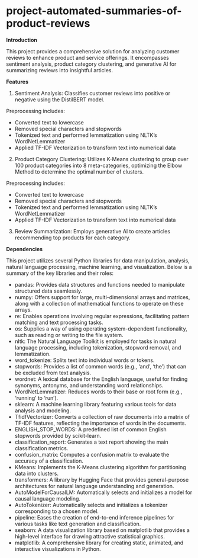 # project-automated-summaries-of-product-reviews

**Introduction**

This project provides a comprehensive solution for analyzing customer reviews to enhance product and service offerings. It encompasses sentiment analysis, product category clustering, and generative AI for summarizing reviews into insightful articles.

**Features**

1) Sentiment Analysis: Classifies customer reviews into positive or negative using the DistilBERT model.

Preprocessing includes:
- Converted text to lowercase
- Removed special characters and stopwords
- Tokenized text and performed lemmatization using NLTK’s WordNetLemmatizer
- Applied TF-IDF Vectorization to transform text into numerical data

2) Product Category Clustering: Utilizes K-Means clustering to group over 100 product categories into 8 meta-categories, optimizing the Elbow Method to determine the optimal number of clusters.

Preprocessing includes:
- Converted text to lowercase
- Removed special characters and stopwords
- Tokenized text and performed lemmatization using NLTK’s WordNetLemmatizer
- Applied TF-IDF Vectorization to transform text into numerical data

3) Review Summarization: Employs generative AI to create articles recommending top products for each category.

**Dependencies**

This project utilizes several Python libraries for data manipulation, analysis, natural language processing, machine learning, and visualization. Below is a summary of the key libraries and their roles:

- pandas: Provides data structures and functions needed to manipulate structured data seamlessly.
- numpy: Offers support for large, multi-dimensional arrays and matrices, along with a collection of mathematical functions to operate on these arrays.
- re: Enables operations involving regular expressions, facilitating pattern matching and text processing tasks.
- os: Supplies a way of using operating system-dependent functionality, such as reading or writing to the file system.
- nltk: The Natural Language Toolkit is employed for tasks in natural language processing, including tokenization, stopword removal, and lemmatization.
- word_tokenize: Splits text into individual words or tokens.
- stopwords: Provides a list of common words (e.g., ‘and’, ‘the’) that can be excluded from text analysis.
- wordnet: A lexical database for the English language, useful for finding synonyms, antonyms, and understanding word relationships.
- WordNetLemmatizer: Reduces words to their base or root form (e.g., ‘running’ to ‘run’).
- sklearn: A machine learning library featuring various tools for data analysis and modeling.
- TfidfVectorizer: Converts a collection of raw documents into a matrix of TF-IDF features, reflecting the importance of words in the documents.
- ENGLISH_STOP_WORDS: A predefined list of common English stopwords provided by scikit-learn.
- classification_report: Generates a text report showing the main classification metrics.
- confusion_matrix: Computes a confusion matrix to evaluate the accuracy of a classification.
- KMeans: Implements the K-Means clustering algorithm for partitioning data into clusters.
- transformers: A library by Hugging Face that provides general-purpose architectures for natural language understanding and generation.
- AutoModelForCausalLM: Automatically selects and initializes a model for causal language modeling.
- AutoTokenizer: Automatically selects and initializes a tokenizer corresponding to a chosen model.
- pipeline: Eases the creation of end-to-end inference pipelines for various tasks like text generation and classification.
- seaborn: A data visualization library based on matplotlib that provides a high-level interface for drawing attractive statistical graphics.
- matplotlib: A comprehensive library for creating static, animated, and interactive visualizations in Python.